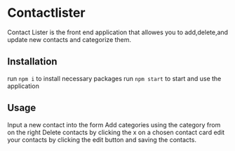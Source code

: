 # Contactlister

Contact Lister is the front end application that allowes you to add,delete,and update new contacts and categorize them.
## Installation
run ```npm i``` to install necessary packages
run ```npm start``` to start and use the application
## Usage

Input a new contact into the form
Add categories using the category from on the right
Delete contacts by clicking the x on a chosen contact card
edit your contacts by clicking the edit button and saving the contacts.